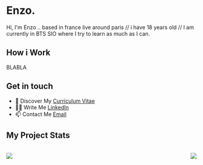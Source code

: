 # Enzo.

Hi, I'm Enzo .. based in france live around paris // i have 18 years old // I am currently in BTS SIO where I try to learn as much as I can.

## How i Work

BLABLA

## Get in touch

* 🔖 Discover My [Curriculum Vitae](pasencore) <br>
* ✍🏻 Write Me [LinkedIn](https://www.linkedin.com/in/Enzo2911) <br/>
* 📫 Contact Me [Email](<a href="mailto:enzo.carpentier.pro@gmail.com"/>) <br>

## My Project Stats
<br>
<a href="https://github.com/Enzo2911/github-readme-stats">
  <img align="right" src="https://github-readme-stats.vercel.app/api?username=Enzo2911&count_private=true&show_icons=true&theme=radical"/>
  <img align="left" src="https://github-readme-stats.vercel.app/api/top-langs/?username=Enzo2911&count_private=true&show_icons=true&theme=radical"/>
   <!-- <img align="left" src="https://github-readme-stats.vercel.app/api/wakatime?username=Enzo2911&count_private=true"/> -->
</a>

